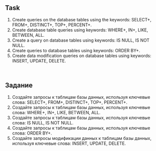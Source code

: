 <h2>Task</h2>

1. Create queries on the database tables using the keywords: SELECT+, FROM+, DISTINCT+, TOP+, PERCENT+.
2. Create database table queries using keywords: WHERE+, IN+, LIKE, BETWEEN, ALL.
3. Create a query on database tables using keywords: IS NULL, IS NOT NULL.
4. Create queries to database tables using keywords: ORDER BY+.
5. Create data modification queries on database tables using keywords: INSERT, UPDATE, DELETE.

<br>

<h2>Задание</h2>

1. Создайте запросы к таблицам базы данных, используя ключевые слова: SELECT+, FROM+, DISTINCT+, TOP+, PERCENT+.
2. Создайте запросы к таблицам базы данных, используя ключевые слова: WHERE+, IN+, LIKE, BETWEEN, ALL.
3. Создайте запросы к таблицам базы данных, используя ключевые слова: IS NULL, IS NOT NULL.
4. Создайте запросы к таблицам базы данных, используя ключевые слова: ORDER BY+.
5. Создайте запросы модификации данных к таблицам базы данных, используя ключевые слова: INSERT, UPDATE, DELETE.
